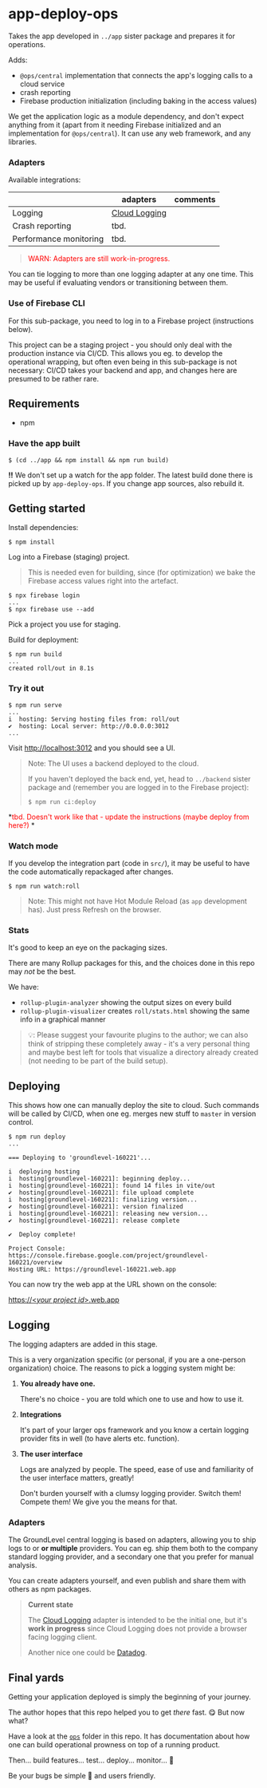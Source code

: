 # app-deploy-ops

Takes the app developed in `../app` sister package and prepares it for operations.

Adds:

- `@ops/central` implementation that connects the app's logging calls to a cloud service
- crash reporting
- Firebase production initialization (including baking in the access values)

We get the application logic as a module dependency, and don't expect anything from it (apart from it needing Firebase initialized and an implementation for `@ops/central`). It can use any web framework, and any libraries.

### Adapters

Available integrations:

||adapters|comments|
|---|---|---|
|Logging|[Cloud Logging](https://cloud.google.com/logging)|
|Crash reporting|tbd.|
|Performance monitoring|tbd.|

><font color=red>WARN: Adapters are still work-in-progress.</font>

You can tie logging to more than one logging adapter at any one time. This may be useful if evaluating vendors or transitioning between them.

### Use of Firebase CLI

For this sub-package, you need to log in to a Firebase project (instructions below).

This project can be a staging project - you should only deal with the production instance via CI/CD. This allows you eg. to develop the operational wrapping, but often even being in this sub-package is not necessary: CI/CD takes your backend and app, and changes here are presumed to be rather rare.


## Requirements

- npm

### Have the app built

```
$ (cd ../app && npm install && npm run build)
```

**!!** We don't set up a watch for the app folder. The latest build done there is picked up by `app-deploy-ops`. If you change app sources, also rebuild it.


## Getting started

Install dependencies:

```
$ npm install
```

Log into a Firebase (staging) project.

>This is needed even for building, since (for optimization) we bake the Firebase access values right into the artefact.

```
$ npx firebase login
...
$ npx firebase use --add
```

Pick a project you use for staging.

Build for deployment:

```
$ npm run build
...
created roll/out in 8.1s
```

<!-- skip (maybe move to later?)
### Analysing the build

After the command you have a ready-to-be-deployed web app under `roll/out`.

```
roll/out
├── adapters-f273c2ba.js
├── adapters-f273c2ba.js.map
├── app
│   ├── aside-keys-3fd8741c.js
│   ├── aside-keys-3fd8741c.js.map
│   ├── vue-01885567.js
│   ├── vue-01885567.js.map
│   ├── vue-router-5519ae70.js
│   └── vue-router-5519ae70.js.map
├── app.es-ed65462e.js
├── app.es-ed65462e.js.map
├── fatal.css
├── favicon.png -> ../../node_modules/@local/app/vitebox/public/favicon.png
├── firebase-5dc6e54f.js
├── firebase-5dc6e54f.js.map
├── firebase-auth-d6ea998a.js
├── firebase-auth-d6ea998a.js.map
├── firebase-firestore-90758cb6.js
├── firebase-firestore-90758cb6.js.map
├── firebase-performance-ce7d4c56.js
├── firebase-performance-ce7d4c56.js.map
├── index.html
├── main-3feb35cf.js
├── main-3feb35cf.js.map
├── ops-ea693b58.js
├── ops-ea693b58.js.map
├── style.css -> ../../node_modules/@local/app/vitebox/dist/style.css
├── tslib-9956b3d6.js
├── tslib-9956b3d6.js.map
└── worker
    ├── proxy.worker-6f726de1.iife.js
    ├── proxy.worker-6f726de1.iife.js.map
    ├── proxy.worker-7e0f3ce5.js
    └── proxy.worker-7e0f3ce5.js.map
```

The exact details may vary. This partitioning of JavaScript to ES modules is called *chunking*. You can chunk in many ways. It's controlled in the file `manualChunks.js`.

Chunks are loaded in by `roll/out/index.html`:

```
    <link rel="modulepreload" href="main-3feb35cf.js">
    <link rel="prefetch" as="script" href="adapters-f273c2ba.js">
    <link rel="modulepreload" href="firebase-5dc6e54f.js">
    <link rel="prefetch" as="script" href="ops-ea693b58.js">
    <link rel="modulepreload" href="firebase-performance-ce7d4c56.js">
    <link rel="prefetch" as="script" href="app.es-ed65462e.js">
    <link rel="modulepreload" href="app/vue-01885567.js">
    <link rel="modulepreload" href="firebase-auth-d6ea998a.js">
    <link rel="modulepreload" href="firebase-firestore-90758cb6.js">
    <link rel="modulepreload" href="app/aside-keys-3fd8741c.js">
    <link rel="modulepreload" href="app/vue-router-5519ae70.js">
    <link rel="modulepreload" href="tslib-9956b3d6.js">
```

Notice how some of the files are `modulepreload`ed whereas others are just `prefetch`ed.

When the browser processes `index.html`, it can start *all* of these fetches at once. If the server is HTTP/2 capable (Firebase hosting is), you'll get *one delivery* for all of them.

These should optimize your web app's loading time. It's always worth to measure those, to be sure.

<_!-- tbd. make a reference to "/ops/" (or something else?) once we have sections on performance monitoring.
--_>

-->


### Try it out

```
$ npm run serve
...
i  hosting: Serving hosting files from: roll/out
✔  hosting: Local server: http://0.0.0.0:3012
...
```

Visit [http://localhost:3012](http://localhost:3012) and you should see a UI.

>Note: The UI uses a backend deployed to the cloud.
>
>If you haven't deployed the back end, yet, head to `../backend` sister package and (remember you are logged in to the Firebase project):
>
>```
>$ npm run ci:deploy
>```

*<font color=red>tbd. Doesn't work like that - update the instructions (maybe deploy from here?)</font>
*

### Watch mode

If you develop the integration part (code in `src/`), it may be useful to have the code automatically repackaged after changes.

```
$ npm run watch:roll
```

>Note: This might not have Hot Module Reload (as `app` development has). Just press Refresh on the browser.

<!-- hint: contributions on setting up HMR for Rollup are welcome :)
-->

### Stats

It's good to keep an eye on the packaging sizes.

There are many Rollup packages for this, and the choices done in this repo may *not* be the best.

We have:

- `rollup-plugin-analyzer` showing the output sizes on every build
- `rollup-plugin-visualizer` creates `roll/stats.html` showing the same info in a graphical manner

>💡: Please suggest your favourite plugins to the author; we can also think of stripping these completely away - it's a very personal thing and maybe best left for tools that visualize a directory already created (not needing to be part of the build setup).


## Deploying

This shows how one can manually deploy the site to cloud. Such commands will be called by CI/CD, when one eg. merges new stuff to `master` in version control.

```
$ npm run deploy
...

=== Deploying to 'groundlevel-160221'...

i  deploying hosting
i  hosting[groundlevel-160221]: beginning deploy...
i  hosting[groundlevel-160221]: found 14 files in vite/out
✔  hosting[groundlevel-160221]: file upload complete
i  hosting[groundlevel-160221]: finalizing version...
✔  hosting[groundlevel-160221]: version finalized
i  hosting[groundlevel-160221]: releasing new version...
✔  hosting[groundlevel-160221]: release complete

✔  Deploy complete!

Project Console: https://console.firebase.google.com/project/groundlevel-160221/overview
Hosting URL: https://groundlevel-160221.web.app
```

You can now try the web app at the URL shown on the console:

[https://&lt;<i>your project id</i>&gt;.web.app](https://YOUR-PROJECT-ID.web.app)


## Logging

The logging adapters are added in this stage.

This is a very organization specific (or personal, if you are a one-person organization) choice. The reasons to pick a logging system might be:

1. **You already have one.** 

	There's no choice - you are told which one to use and how to use it.

2. **Integrations**

	It's part of your larger ops framework and you know a certain logging provider fits in well (to have alerts etc. function).

3. **The user interface**

	Logs are analyzed by people. The speed, ease of use and familiarity of the user interface matters, greatly!
	
	Don't burden yourself with a clumsy logging provider. Switch them! Compete them! We give you the means for that.

### Adapters

The GroundLevel central logging is based on adapters, allowing you to ship logs to or **or multiple** providers. You can eg. ship them both to the company standard logging provider, and a secondary one that you prefer for manual analysis.

You can create adapters yourself, and even publish and share them with others as npm packages.

>**Current state**
>
>The [Cloud Logging](https://cloud.google.com/logging) adapter is intended to be the initial one, but it's **work in progress** since Cloud Logging does not provide a browser facing logging client.
>
>Another nice one could be [Datadog](https://www.datadoghq.com). 


## Final yards

Getting your application deployed is simply the beginning of your journey.

The author hopes that this repo helped you to get *there* fast. 😋 
But now what?

Have a look at the [`ops`](../../ops) folder in this repo. It has documentation about how one can build operational prowness on top of a running product.

Then... build features... test... deploy... monitor... 🔁

Be your bugs be simple 🐞 and users friendly.

